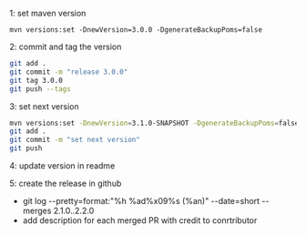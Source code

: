1: set maven version

```
mvn versions:set -DnewVersion=3.0.0 -DgenerateBackupPoms=false
```

2: commit and tag the version

```bash
git add .
git commit -m "release 3.0.0"
git tag 3.0.0
git push --tags
```

3: set next version

```bash
mvn versions:set -DnewVersion=3.1.0-SNAPSHOT -DgenerateBackupPoms=false
git add .
git commit -m "set next version"
git push
```

4: update version in readme

5: create the release in github
- git log --pretty=format:"%h %ad%x09%s (%an)" --date=short --merges 2.1.0..2.2.0
- add description for each merged PR with credit to conrtributor
